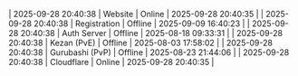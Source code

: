 | 2025-09-28 20:40:38 | Website | Online | 2025-09-28 20:40:35 |
| 2025-09-28 20:40:38 | Registration | Offline | 2025-09-09 16:40:23 |
| 2025-09-28 20:40:38 | Auth Server | Offline | 2025-08-18 09:33:31 |
| 2025-09-28 20:40:38 | Kezan (PvE) | Offline | 2025-08-03 17:58:02 |
| 2025-09-28 20:40:38 | Gurubashi (PvP) | Offline | 2025-08-23 21:44:06 |
| 2025-09-28 20:40:38 | Cloudflare | Online | 2025-09-28 20:40:35 |
